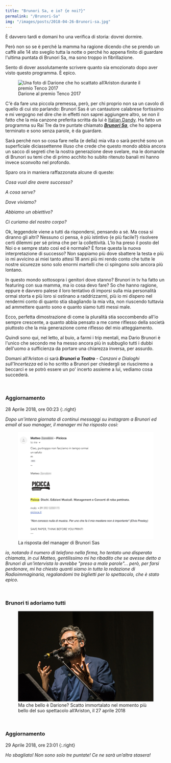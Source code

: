 ```yaml
---
title: "Brunori Sa, e io? {e noi?}"
permalink: "/Brunori-Sa"
img: "/images/posts/2018-04-26-Brunori-sa.jpg"
---
```

È davvero tardi e domani ho una verifica di storia: dovrei dormire.

Però non so se è perché la mamma ha ragione dicendo che se prendo un caffè alle 14 sto sveglio tutta la notte o perché ho appena finito di guardare l'ultima puntata di Brunori Sa, ma sono troppo in fibrillazione.<!--more -->

Sento di dover assolutamente scrivere quanto sia emozionato dopo aver visto questo programma. È epico.

<figure><img src="{{ page.img }}" description="Una foto di Brunori Sas che ho scattato all’Ariston durante il premio Tenco 2017" alt="Una foto di Darione che ho scattato all’Ariston durante il premio Tenco 2017" /><figcaption>Darione al premio Tenco 2017</figcaption></figure>

C'è da fare una piccola premessa, però, per chi proprio non sa un cavolo di quello di cui sto parlando: Brunori Sas è un cantautore calabrese fortissimo e mi vergogno nel dire che in effetti non saprei aggiungere altro, se non il fatto che la mia canzone preferita scritta da lui è [Italian Dandy](https://youtu.be/C5Ra3qHSF68). Ha fatto un programma su Rai Tre da tre puntate chiamato *[**Brunori Sa**](https://www.raiplay.it/programmi/brunorisa/)*, che ho appena terminato e sono senza parole, è da guardare.

Sarà perché non so cosa fare nella {e della} mia vita o sarà perché sono un superficiale diciassettenne illuso che crede che questo mondo abbia ancora un sacco di segreti che la nostra generazione deve svelare, ma le domande di Brunori su temi che di primo acchito ho subito ritenuto banali mi hanno invece sconvolto nel profondo.

Sparo ora in maniera raffazzonata alcune di queste:

*Cosa vuol dire avere successo?*

*A cosa serve?*

*Dove viviamo?*

*Abbiamo un obiettivo?*

*Ci curiamo del nostro corpo?*

Ok, leggendole viene a tutti da rispondersi, pensando a sé. Ma cosa si diranno gli altri? Nessuno ci pensa, è più istintivo {e più facile?} risolvere certi dilemmi per sé prima che per la collettività. L'Io ha preso il posto del Noi o e sempre stato così ed è normale? È forse questa la nuova interpretazione di successo? Non sappiamo più dove sbattere la testa e più io mi avvicino ai miei tanto attesi 18 anni più mi rendo conto che tutte le nostre sicurezze sono solo enormi martelli che ci spingono solo ancora più lontano.

In questo mondo sottosopra i genitori dove stanno? Brunori in tv ha fatto un featuring con sua mamma, ma io cosa devo fare? So che hanno ragione, eppure è davvero palese il loro tentativo di imporsi sulla mia personalità ormai storta e più loro si ostinano a raddrizzarmi, più io mi dispero nel rendermi conto di quanto stia sbagliando la mia vita, non riuscendo tuttavia ad ammettere quanto sono e quanto siamo tutti messi male.

Ecco, perfetta dimostrazione di come la pluralità stia soccombendo all'io sempre crescente, a quanto abbia pensato a me come riflesso della società piuttosto che la mia generazione come riflesso del mio atteggiamento.

Quindi sono qui, nel letto, al buio, a farmi i trip mentali, ma Dario Brunori è l'unico che secondo me ha messo ancora più in subbuglio tutti i dubbi dell'uomo a sufficienza da portare una chiarezza inversa, per assurdo.

Domani all'Ariston ci sarà _**Brunori a Teatro** - Canzoni e Dialoghi sull'Incertezza_ ed io ho scritto a Brunori per chiedergli se riusciremo a beccarci e se potrò essere un po' incerto assieme a lui, vediamo cosa succederà.

<br>

### Aggiornamento

28 Aprile 2018, ore 00:23
{:.right}

*Dopo un'intera giornata di continui messaggi su instagram a Brunori ed email al suo manager, il manager mi ha risposto così:*

<figure><img src="/images/posts/2018-04-26-Brunori-sa-2.jpg" alt="la risposta del manager di Brunori Sas" /><figcaption>La risposta del manager di Brunori Sas</figcaption></figure>

*io, notando il numero di telefono nella firma, ho tentato una disperata chiamata, in cui Matteo, gentilissimo mi ha ribadito che se avesse detto a Brunori di un'intervista lo avrebbe "preso a male parole"... però, per farsi perdonare, mi ha chiesto quanti siamo in tutta la redazione di Radioimmaginaria, regalandomi tre biglietti per lo spettacolo, che è stato epico.*

<br />

### Brunori ti adoriamo tutti

<figure><img src="/images/posts/2018-04-26-Brunori-sa-1.jpg" alt="Brunori Sas immortalato nel momento più bello del suo spettacolo all’Ariston, il 27 aprile 2018" /><figcaption>Ma che bello è Darione? Scatto immortalato nel momento più bello del suo spettacolo all’Ariston, il 27 aprile 2018</figcaption></figure>

<br />

### Aggiornamento

29 Aprile 2018, ore 23:01
{:.right}

*Ho sbagliato! Non sono solo tre puntate! Ce ne sarà un’altra stasera!*
